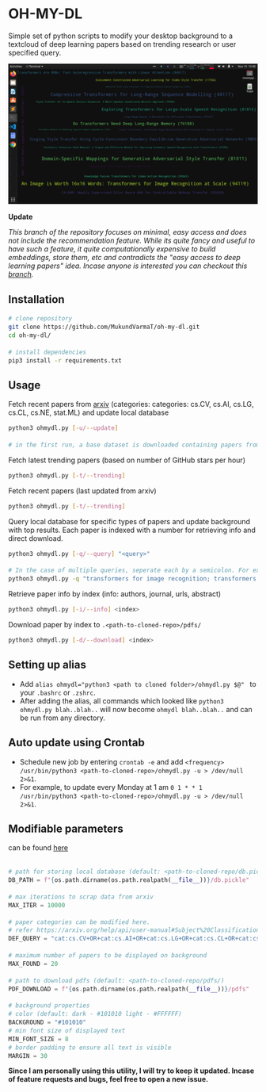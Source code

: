 # OH-MY-DL

Simple set of python scripts to modify your desktop background to a textcloud of deep learning papers based on trending research or user specified query.

![](teaser.png)

**Update**

*This branch of the repository focuses on minimal, easy access and does not include the recommendation feature. While its quite fancy and useful to have such a feature, it quite computationally expensive to build embeddings, store them, etc and contradicts the "easy access to deep learning papers" idea. Incase anyone is interested you can checkout this [branch](https://github.com/MukundVarmaT/oh-my-dl/tree/with-reco).*

## Installation

```bash
# clone repository
git clone https://github.com/MukundVarmaT/oh-my-dl.git
cd oh-my-dl/

# install dependencies
pip3 install -r requirements.txt
```
## Usage

Fetch recent papers from [arxiv](https://arxiv.org) (categories: categories: cs.CV, cs.AI, cs.LG, cs.CL, cs.NE, stat.ML) and update local database

```bash
python3 ohmydl.py [-u/--update]

# in the first run, a base dataset is downloaded containing papers from 2018 and stored locally!
```

Fetch latest trending papers (based on number of GitHub stars per hour)

```bash
python3 ohmydl.py [-t/--trending]
```

Fetch recent papers (last updated from arxiv)

```bash
python3 ohmydl.py [-t/--trending]
```

Query local database for specific types of papers and update background with top results. Each paper is indexed with a number for retrieving info and direct download.

```bash
python3 ohmydl.py [-q/--query] "<query>"

# In the case of multiple queries, seperate each by a semicolon. For example: 
python3 ohmydl.py -q "transformers for image recognition; transformers for long range sequence modelling;"
```

Retrieve paper info by index (info: authors, journal, urls, abstract)

```bash
python3 ohmydl.py [-i/--info] <index>
```

Download paper by index to `.<path-to-cloned-repo>/pdfs/`

```bash
python3 ohmydl.py [-d/--download] <index>
```

## Setting up alias

- Add `alias ohmydl="python3 <path to cloned folder>/ohmydl.py $@" ` to your `.bashrc` or `.zshrc`. 
- After adding the alias, all commands which looked like `python3 ohmydl.py blah..blah..` will now become `ohmydl blah..blah..` and can be run from any directory. 

## Auto update using Crontab

- Schedule new job by entering `crontab -e` and add `<frequency> /usr/bin/python3 <path-to-cloned-repo>/ohmydl.py -u > /dev/null 2>&1`. 
- For example, to update every Monday at 1 am `0 1 * * 1 /usr/bin/python3 <path-to-cloned-repo>/ohmydl.py -u > /dev/null 2>&1`.


## Modifiable parameters

can be found [here](./ohmydl.py)

```python

# path for storing local database (default: <path-to-cloned-repo/db.pickle) 
DB_PATH = f"{os.path.dirname(os.path.realpath(__file__))}/db.pickle"

# max iterations to scrap data from arxiv
MAX_ITER = 10000

# paper categories can be modified here.  
# refer https://arxiv.org/help/api/user-manual#Subject%20Classifications for more details
DEF_QUERY = "cat:cs.CV+OR+cat:cs.AI+OR+cat:cs.LG+OR+cat:cs.CL+OR+cat:cs.NE+OR+cat:stat.ML"

# maximum number of papers to be displayed on background
MAX_FOUND = 20

# path to download pdfs (default: <path-to-cloned-repo/pdfs/) 
PDF_DOWNLOAD = f"{os.path.dirname(os.path.realpath(__file__))}/pdfs"

# background properties
# color (default: dark - #101010 light - #FFFFFF)
BACKGROUND = "#101010"
# min font size of displayed text
MIN_FONT_SIZE = 8
# border padding to ensure all text is visible
MARGIN = 30
```

**Since I am personally using this utility, I will try to keep it updated. Incase of feature requests and bugs, feel free to open a new issue.**